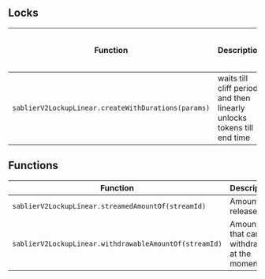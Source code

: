 ## Locks
| Function | Description | Initial Vesting | Cliff Period | Issuing Months | Balance of multiple streams |
|----------|-------------|--------------------|------------|----------|---------|
|`sablierV2LockupLinear.createWithDurations(params)`| waits till cliff period and then linearly unlocks tokens till end time | ❌ | ✅ | ✅ | |


## Functions
| Function | Description |
|----------|-------------|
|`sablierV2LockupLinear.streamedAmountOf(streamId)`| Amounts released |
|`sablierV2LockupLinear.withdrawableAmountOf(streamId)`| Amounts that can be withdrawn at the moment |